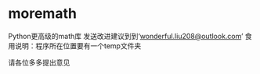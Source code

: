 # moremath
Python更高级的math库
发送改进建议到到‘wonderful.liu208@outlook.com’
食用说明：程序所在位置要有一个temp文件夹

请各位多多提出意见
